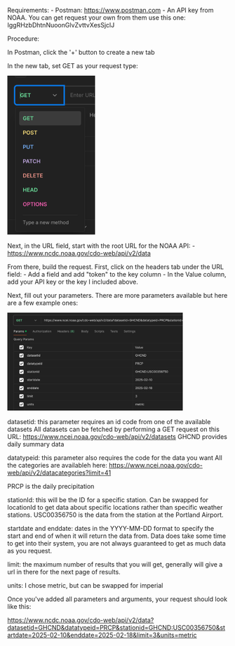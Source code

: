Requirements:
    - Postman: https://www.postman.com
    - An API key from NOAA. You can get request your own from them use this one: IggRHzbDhtnNuoonGlvZvttvXesSjclJ

Procedure:

In Postman, click the '+' button to create a new tab

In the new tab, set GET as your request type:

<img src="image.png" alt="drawing" width="200"/>

Next, in the URL field, start with the root URL for the NOAA API:
    - https://www.ncdc.noaa.gov/cdo-web/api/v2/data

From there, build the request. First, click on the headers tab under the URL field:
    - Add a field and add "token" to the key column
    - In the Value column, add your API key or the key I included above.

Next, fill out your parameters. There are more parameters available but here are a few example ones:

<img src="image-1.png" alt="drawing" width="400"/>

datasetid: this parameter requires an id code from one of the available datasets
All datasets can be fetched by performing a GET request on this URL:
https://www.ncei.noaa.gov/cdo-web/api/v2/datasets
GHCND provides daily summary data

datatypeid: this parameter also requires the code for the data you want
All the categories are availableh here:
https://www.ncei.noaa.gov/cdo-web/api/v2/datacategories?limit=41

PRCP is the daily precipitation

stationId: this will be the ID for a specific station. Can be swapped for locationId to get data about specific locations rather than specific weather stations.
USC00356750 is the data from the station at the Portland Airport.

startdate and enddate: dates in the YYYY-MM-DD format to specify the start
and end of when it will return the data from. Data does take some time to get into their system, you are not always guaranteed to get as much data as you request.

limit: the maximum number of results that you will get, generally will give a url in there for the next page of results.

units: I chose metric, but can be swapped for imperial

Once you've added all parameters and arguments, your request should look like this:

https://www.ncdc.noaa.gov/cdo-web/api/v2/data?datasetid=GHCND&datatypeid=PRCP&stationid=GHCND:USC00356750&startdate=2025-02-10&enddate=2025-02-18&limit=3&units=metric